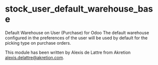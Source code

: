 # stock_user_default_warehouse_base

Default Warehouse on User (Purchase) for Odoo
The default warehouse configured in the preferences of the user will be used by default for the picking type on purchase orders.

This module has been written by Alexis de Lattre from Akretion <alexis.delattre@akretion.com>.


